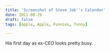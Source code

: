 ```yaml
---
title: 'Screenshot of Steve Job''s Calendar'
date: 2011-08-29
draft: false
tags: [Apple, Apple, Funnies, funny]

---
```


His first day as ex-CEO looks pretty busy.